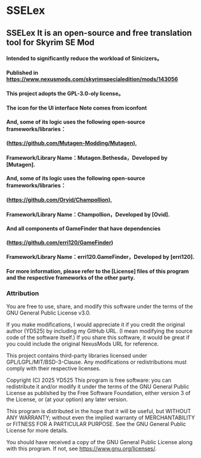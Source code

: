 # SSELex
## SSELex It is an open-source and free translation tool for Skyrim SE Mod

#### Intended to significantly reduce the workload of Sinicizers。
#### Published in https://www.nexusmods.com/skyrimspecialedition/mods/143056

#### This project adopts the GPL-3.0-oly license。

#### The icon for the UI interface Note comes from iconfont

#### And, some of its logic uses the following open-source frameworks/libraries：
#### (https://github.com/Mutagen-Modding/Mutagen),
#### Framework/Library Name：Mutagen.Bethesda，Developed by [Mutagen].

#### And, some of its logic uses the following open-source frameworks/libraries：
#### (https://github.com/Orvid/Champollion),
#### Framework/Library Name：Champollion，Developed by [Ovid].

#### And all components of GameFinder that have dependencies
#### (https://github.com/erri120/GameFinder)
#### Framework/Library Name：erri120.GameFinder，Developed by [erri120].

#### For more information, please refer to the [License] files of this program and the respective frameworks of the other party.

### Attribution
You are free to use, share, and modify this software under the terms of the GNU General Public License v3.0.

If you make modifications, I would appreciate it if you credit the original author (YD525) by including my GitHub URL.
(I mean modifying the source code of the software itself.)
If you share this software, it would be great if you could include the original NexusMods URL for reference.

This project contains third-party libraries licensed under GPL/LGPL/MIT/BSD-3-Clause. Any modifications or redistributions must comply with their respective licenses.

Copyright (C) 2025 YD525
This program is free software: you can redistribute it and/or modify it under the terms of the GNU General Public License as published by the Free Software Foundation, either version 3 of the License, or (at your option) any later version.

This program is distributed in the hope that it will be useful, but WITHOUT ANY WARRANTY; without even the implied warranty of MERCHANTABILITY or FITNESS FOR A PARTICULAR PURPOSE. See the GNU General Public License for more details.

You should have received a copy of the GNU General Public License along with this program. If not, see https://www.gnu.org/licenses/.